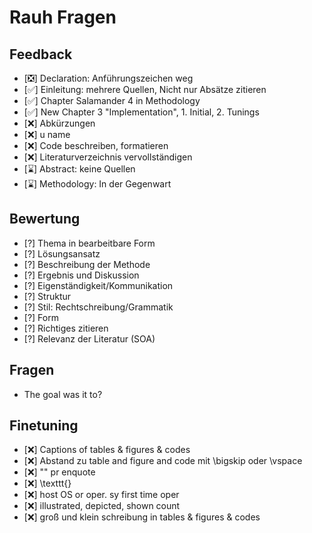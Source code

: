 # Rauh Fragen

## Feedback
- [❎] Declaration: Anführungszeichen weg 
- [✅] Einleitung: mehrere Quellen, Nicht nur Absätze zitieren
- [✅] Chapter Salamander 4 in Methodology
- [✅] New Chapter 3 "Implementation", 1. Initial, 2. Tunings 
- [❌] Abkürzungen
- [❌] u name 
- [❌] Code beschreiben, formatieren
- [❌] Literaturverzeichnis vervollständigen
- [⌛] Abstract: keine Quellen
- [⌛] Methodology: In der Gegenwart


## Bewertung
- [?] Thema in bearbeitbare Form
- [?] Lösungsansatz
- [?] Beschreibung der Methode
- [?] Ergebnis und Diskussion
- [?] Eigenständigkeit/Kommunikation 
- [?] Struktur 
- [?] Stil: Rechtschreibung/Grammatik
- [?] Form
- [?] Richtiges zitieren 
- [?] Relevanz der Literatur (SOA)

## Fragen
- The goal was it to? 


## Finetuning
- [❌] Captions of tables & figures & codes
- [❌] Abstand zu table and figure and code mit \bigskip oder \vspace
- [❌] "" pr enquote
- [❌] \texttt{}
- [❌] host OS or oper. sy first time oper
- [❌] illustrated, depicted, shown count
- [❌] groß und klein schreibung in  tables & figures & codes

